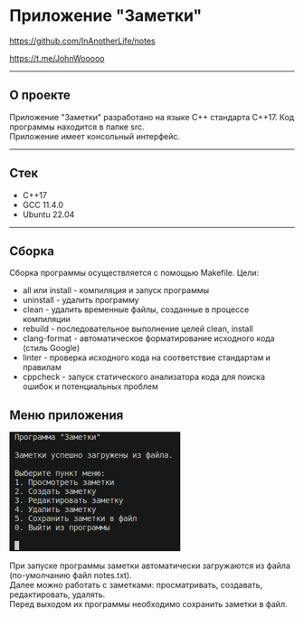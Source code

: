 # Приложение "Заметки"

https://github.com/InAnotherLife/notes

https://t.me/JohnWooooo

***

## О проекте
Приложение "Заметки" разработано на языке С++ стандарта C++17. Код программы находится в папке src.\
Приложение имеет консольный интерфейс.

***

## Стек
* С++17
* GCC 11.4.0
* Ubuntu 22.04

***

## Сборка

Сборка программы осуществляется с помощью Makefile. Цели:
* all или install - компиляция и запуск программы
* uninstall - удалить программу
* clean - удалить временные файлы, созданные в процессе компиляции 
* rebuild - последовательное выполнение целей clean, install
* clang-format - автоматическое форматирование исходного кода (стиль Google)
* linter - проверка исходного кода на соответствие стандартам и правилам
* cppcheck - запуск статического анализатора кода для поиска ошибок и потенциальных проблем

## Меню приложения

![Меню приложения](img/1.png)

При запуске программы заметки автоматически загружаются из файла (по-умолчанию файл notes.txt).\
Далее можно работать с заметками: просматривать, создавать, редактировать, удалять.\
Перед выходом их программы необходимо сохранить заметки в файл.
